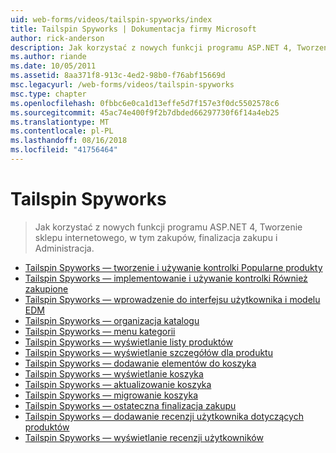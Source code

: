 ```yaml
---
uid: web-forms/videos/tailspin-spyworks/index
title: Tailspin Spyworks | Dokumentacja firmy Microsoft
author: rick-anderson
description: Jak korzystać z nowych funkcji programu ASP.NET 4, Tworzenie sklepu internetowego, w tym zakupów, finalizacja zakupu i Administracja.
ms.author: riande
ms.date: 10/05/2011
ms.assetid: 8aa371f8-913c-4ed2-98b0-f76abf15669d
msc.legacyurl: /web-forms/videos/tailspin-spyworks
msc.type: chapter
ms.openlocfilehash: 0fbbc6e0ca1d13effe5d7f157e3f0dc5502578c6
ms.sourcegitcommit: 45ac74e400f9f2b7dbded66297730f6f14a4eb25
ms.translationtype: MT
ms.contentlocale: pl-PL
ms.lasthandoff: 08/16/2018
ms.locfileid: "41756464"
---
```

<a name="tailspin-spyworks"></a>Tailspin Spyworks
====================
> Jak korzystać z nowych funkcji programu ASP.NET 4, Tworzenie sklepu internetowego, w tym zakupów, finalizacja zakupu i Administracja.


- [Tailspin Spyworks — tworzenie i używanie kontrolki Popularne produkty](tailspin-spyworks-creating-and-using-the-popular-products-control.md)
- [Tailspin Spyworks — implementowanie i używanie kontrolki Również zakupione](tailspin-spyworks-implementing-and-using-the-also-purchased-control.md)
- [Tailspin Spyworks — wprowadzenie do interfejsu użytkownika i modelu EDM](tailspin-spyworks-intro-ui-and-edm.md)
- [Tailspin Spyworks — organizacja katalogu](tailspin-spyworks-directory-organization.md)
- [Tailspin Spyworks — menu kategorii](tailspin-spyworks-category-menu.md)
- [Tailspin Spyworks — wyświetlanie listy produktów](tailspin-spyworks-display-the-product-list.md)
- [Tailspin Spyworks — wyświetlanie szczegółów dla produktu](tailspin-spyworks-display-per-product-details.md)
- [Tailspin Spyworks — dodawanie elementów do koszyka](tailspin-spyworks-adding-items-to-the-shopping-cart.md)
- [Tailspin Spyworks — wyświetlanie koszyka](tailspin-spyworks-display-shopping-cart.md)
- [Tailspin Spyworks — aktualizowanie koszyka](tailspin-spyworks-update-the-shopping-cart.md)
- [Tailspin Spyworks — migrowanie koszyka](tailspin-spyworks-migrate-the-shopping-cart.md)
- [Tailspin Spyworks — ostateczna finalizacja zakupu](tailspin-spyworks-final-check-out.md)
- [Tailspin Spyworks — dodawanie recenzji użytkownika dotyczących produktów](tailspin-spyworks-adding-user-product-reviews.md)
- [Tailspin Spyworks — wyświetlanie recenzji użytkowników](tailspin-spyworks-displaying-user-reviews.md)
